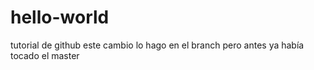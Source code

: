 # hello-world
tutorial de github
este cambio lo hago en el branch pero antes ya había tocado el master
